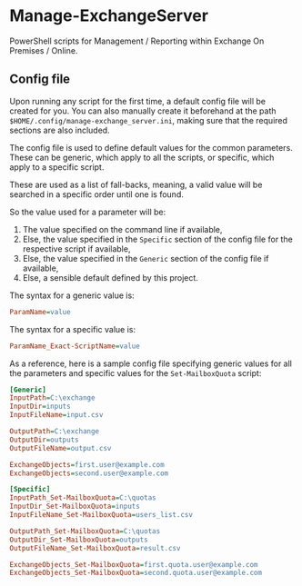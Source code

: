 # Manage-ExchangeServer

PowerShell scripts for Management / Reporting within Exchange On Premises /
Online.

## Config file

Upon running any script for the first time, a default config file will be
created for you. You can also manually create it beforehand at the path
`$HOME/.config/manage-exchange_server.ini`, making sure that the required
sections are also included.

The config file is used to define default values for the common parameters.
These can be generic, which apply to all the scripts, or specific, which apply
to a specific script.

These are used as a list of fall-backs, meaning, a valid value will be searched
in a specific order until one is found.

So the value used for a parameter will be:
1. The value specified on the command line if available,
2. Else, the value specified in the `Specific` section of the config file for
   the respective script if available,
3. Else, the value specified in the `Generic` section of the config file if
   available,
4. Else, a sensible default defined by this project.

The syntax for a generic value is:

```ini
ParamName=value
```

The syntax for a specific value is:

```ini
ParamName_Exact-ScriptName=value
```

As a reference, here is a sample config file specifying generic values for all
the parameters and specific values for the `Set-MailboxQuota` script:

```ini
[Generic]
InputPath=C:\exchange
InputDir=inputs
InputFileName=input.csv

OutputPath=C:\exchange
OutputDir=outputs
OutputFileName=output.csv

ExchangeObjects=first.user@example.com
ExchangeObjects=second.user@example.com

[Specific]
InputPath_Set-MailboxQuota=C:\quotas
InputDir_Set-MailboxQuota=inputs
InputFileName_Set-MailboxQuota=users_list.csv

OutputPath_Set-MailboxQuota=C:\quotas
OutputDir_Set-MailboxQuota=outputs
OutputFileName_Set-MailboxQuota=result.csv

ExchangeObjects_Set-MailboxQuota=first.quota.user@example.com
ExchangeObjects_Set-MailboxQuota=second.quota.user@example.com
```

